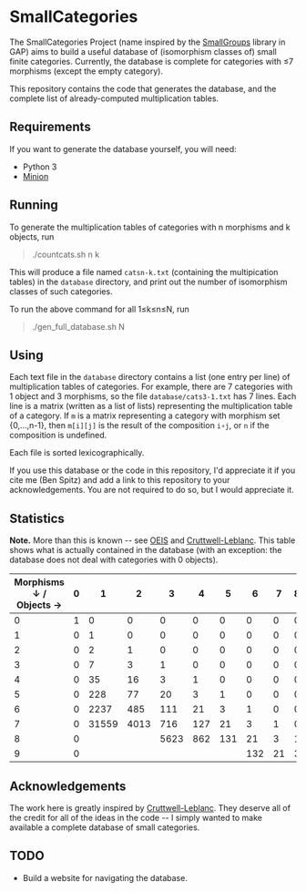 # SmallCategories

The SmallCategories Project (name inspired by the [SmallGroups](https://docs.gap-system.org/pkg/smallgrp/doc/chap1.html) library in GAP) aims to build a useful database of (isomorphism classes of) small finite categories. Currently, the database is complete for categories with ≤7 morphisms (except the empty category).

This repository contains the code that generates the database, and the complete list of already-computed multiplication tables.

## Requirements

If you want to generate the database yourself, you will need:

* Python 3
* [Minion](https://github.com/minion/minion)

## Running

To generate the multiplication tables of categories with n morphisms and k objects, run

> ./countcats.sh n k

This will produce a file named `catsn-k.txt` (containing the multipication tables) in the `database` directory, and print out the number of isomorphism classes of such categories.

To run the above command for all 1≤k≤n≤N, run

> ./gen_full_database.sh N

## Using

Each text file in the `database` directory contains a list (one entry per line) of multiplication tables of categories. For example, there are 7 categories with 1 object and 3 morphisms, so the file `database/cats3-1.txt` has 7 lines. Each line is a matrix (written as a list of lists) representing the multiplication table of a category. If `m` is a matrix representing a category with morphism set {0,...,n-1}, then `m[i][j]` is the result of the composition `i∘j`, or `n` if the composition is undefined.

Each file is sorted lexicographically.

If you use this database or the code in this repository, I'd appreciate it if you cite me (Ben Spitz) and add a link to this repository to your acknowledgements. You are not required to do so, but I would appreciate it.

## Statistics

**Note.** More than this is known -- see [OEIS](https://oeis.org/A125696) and [Cruttwell-Leblanc](https://www.reluctantm.com/gcruttw/publications/ams2014CruttwellCountingFiniteCats.pdf). This table shows what is actually contained in the database (with an exception: the database does not deal with categories with 0 objects).

| Morphisms ↓ / Objects → | 0 | 1     | 2    | 3    | 4   | 5   | 6   | 7  | 8 | 9  | Total     |
|-------------------------|---|-------|------|------|-----|-----|-----|----|---|----|-----------|
| 0                       | 1 | 0     | 0    | 0    | 0   | 0   | 0   | 0  | 0 | 0  | **1**     |
| 1                       | 0 | 1     | 0    | 0    | 0   | 0   | 0   | 0  | 0 | 0  | **1**     |
| 2                       | 0 | 2     | 1    | 0    | 0   | 0   | 0   | 0  | 0 | 0  | **3**     |
| 3                       | 0 | 7     | 3    | 1    | 0   | 0   | 0   | 0  | 0 | 0  | **11**    |
| 4                       | 0 | 35    | 16   | 3    | 1   | 0   | 0   | 0  | 0 | 0  | **55**    |
| 5                       | 0 | 228   | 77   | 20   | 3   | 1   | 0   | 0  | 0 | 0  | **329**   |
| 6                       | 0 | 2237  | 485  | 111  | 21  | 3   | 1   | 0  | 0 | 0  | **2858**  |
| 7                       | 0 | 31559 | 4013 | 716  | 127 | 21  | 3   | 1  | 0 | 0  | **36440** |
| 8                       | 0 |       |      | 5623 | 862 | 131 | 21  | 3  | 1 | 0  |           |
| 9                       | 0 |       |      |      |     |     | 132 | 21 | 3 | 1  |           |

## Acknowledgements

The work here is greatly inspired by [Cruttwell-Leblanc](https://www.reluctantm.com/gcruttw/publications/ams2014CruttwellCountingFiniteCats.pdf). They deserve all of the credit for all of the ideas in the code -- I simply wanted to make available a complete database of small categories.

## TODO

* Build a website for navigating the database.